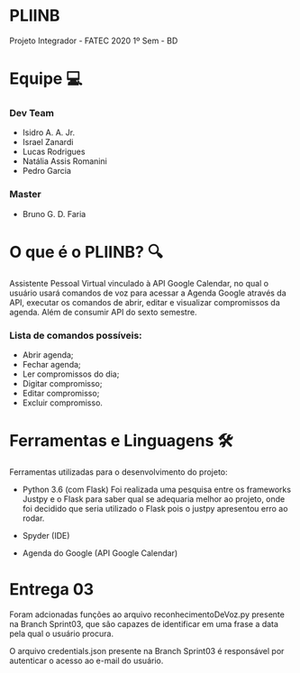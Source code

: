 # PLIINB
Projeto Integrador - FATEC 2020 1º Sem - BD

# **Equipe  💻**

### **Dev Team**

 - Isidro A. A. Jr. 
 - Israel Zanardi
 - Lucas Rodrigues
 - Natália Assis Romanini
 - Pedro Garcia

### **Master**

 - Bruno G. D. Faria

# **O que é o PLIINB? 🔍**
Assistente Pessoal Virtual vinculado à API Google Calendar, no qual o usuário usará comandos de voz para acessar a Agenda Google através da API, executar os comandos de abrir, editar e visualizar compromissos da agenda. Além de consumir API do sexto semestre.

### **Lista de comandos possíveis:**

 -  Abrir agenda;
 - Fechar agenda;
 - Ler compromissos do dia;
 - Digitar compromisso;
 - Editar compromisso;
 - Excluir compromisso.

# **Ferramentas e Linguagens** 🛠️ 
Ferramentas utilizadas para o desenvolvimento do projeto:

- Python 3.6 (com Flask)
Foi realizada uma pesquisa entre os frameworks Justpy e o Flask para saber qual se adequaria melhor ao projeto, onde foi decidido que seria utilizado o Flask pois o justpy apresentou erro ao rodar.

- Spyder (IDE)

- Agenda do Google (API Google Calendar)

# **Entrega 03** 

Foram adcionadas funções ao arquivo reconhecimentoDeVoz.py presente na Branch Sprint03, que são capazes de 
identificar em uma frase a data pela qual o usuário procura. 

O arquivo credentials.json presente na Branch Sprint03 é responsável por autenticar o acesso ao e-mail do 
usuário.


